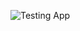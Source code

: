 ![Testing App](https://github.com/https://github.com/razbag18/react-test/tree/main/.github/workflows/ci.yml/badge.svg)
